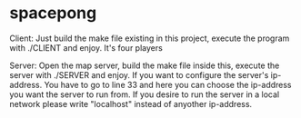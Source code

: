 spacepong
=========
Client:
Just build the make file existing in this project, execute the program with 
./CLIENT and enjoy. It's four players

Server:
Open the map server, build the make file inside this, execute the server with 
./SERVER and enjoy.
If you want to configure the server's ip-address. You have to go to line 33 and here you can
choose the ip-address you want the server to run from.
If you desire to run the server in a local network please write "localhost"
instead of anyother ip-address.
